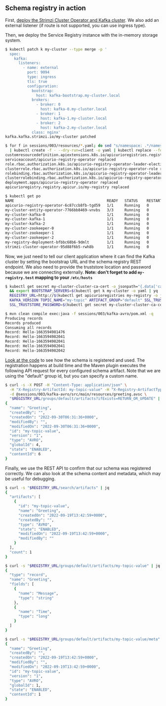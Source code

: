 ## Schema registry in action

First, [deploy the Strimzi Cluster Operator and Kafka cluster](/sessions/001).
We also add an external listener (if route is not supported, you can use ingress type).

Then, we deploy the Service Registry instance with the in-memory storage system.

```sh
$ kubectl patch k my-cluster --type merge -p '
  spec:
    kafka:
      listeners:
        - name: external
          port: 9094
          type: ingress
          tls: true
          configuration:
            bootstrap:
              host: kafka-bootstrap.my-cluster.local
            brokers:
              - broker: 0
                host: kafka-0.my-cluster.local
              - broker: 1
                host: kafka-1.my-cluster.local
              - broker: 2
                host: kafka-2.my-cluster.local
            class: nginx'
kafka.kafka.strimzi.io/my-cluster patched

$ for f in sessions/003/resources/*.yaml; do sed "s/namespace: .*/namespace: $NAMESPACE/g" $f \
  | kubectl create -f - --dry-run=client -o yaml | kubectl replace --force -f -; done
customresourcedefinition.apiextensions.k8s.io/apicurioregistries.registry.apicur.io replaced
serviceaccount/apicurio-registry-operator replaced
role.rbac.authorization.k8s.io/apicurio-registry-operator-leader-election-role replaced
clusterrole.rbac.authorization.k8s.io/apicurio-registry-operator-role replaced
rolebinding.rbac.authorization.k8s.io/apicurio-registry-operator-leader-election-rolebinding replaced
clusterrolebinding.rbac.authorization.k8s.io/apicurio-registry-operator-rolebinding replaced
deployment.apps/apicurio-registry-operator replaced
apicurioregistry.registry.apicur.io/my-registry replaced

$ kubectl get po
NAME                                          READY   STATUS    RESTARTS   AGE
apicurio-registry-operator-6c87ccb8fb-tgd59   1/1     Running   0          64s
my-cluster-entity-operator-7766bb8469-vnvbs   3/3     Running   0          16m
my-cluster-kafka-0                            1/1     Running   0          15m
my-cluster-kafka-1                            1/1     Running   0          14m
my-cluster-kafka-2                            1/1     Running   0          13m
my-cluster-zookeeper-0                        1/1     Running   0          20m
my-cluster-zookeeper-1                        1/1     Running   0          20m
my-cluster-zookeeper-2                        1/1     Running   0          20m
my-registry-deployment-bfbbc68b6-9dmlt        1/1     Running   0          39s
strimzi-cluster-operator-95d88f6b5-rwh8b      1/1     Running   0          21m
```

Now, we just need to tell our client application where it can find the Kafka cluster by setting the bootstrap URL and the schema registry REST endpoint.
We also need to provide the truststore location and password because we are connecting externally.
**Note: don't forget to add `my-registry.test` mapping to your `/etc/hosts`**

```sh
$ kubectl get secret my-cluster-cluster-ca-cert -o jsonpath="{.data['ca\.p12']}" | base64 -d >/tmp/truststore.p12 \
  && export BOOTSTRAP_SERVERS=$(kubectl get k my-cluster -o yaml | yq '.status.listeners.[] | select(.name == "external").bootstrapServers') \
  REGISTRY_URL=http://$(kubectl get apicurioregistries my-registry -o jsonpath="{.status.info.host}")/apis/registry/v2 \
  KAFKA_VERSION TOPIC_NAME="my-topic" ARTIFACT_GROUP="default" SSL_TRUSTSTORE_LOCATION="/tmp/truststore.p12" \
  SSL_TRUSTSTORE_PASSWORD=$(kubectl get secret my-cluster-cluster-ca-cert -o jsonpath="{.data['ca\.password']}" | base64 -d)

$ mvn clean compile exec:java -f sessions/003/kafka-avro/pom.xml -q
Producing records
Records produced
Consuming all records
Record: Hello-1663594981476
Record: Hello-1663594982041
Record: Hello-1663594982041
Record: Hello-1663594982041
Record: Hello-1663594982042
```

[Look at the code](/sessions/003/kafka-avro/src/main/java/it/fvaleri/example/Main.java) to see how the schema is registered and used.
The registration happens at build time and the Maven plugin executes the following API request for every configured schema artifact.
Note that we are using the "default" group id, but you can specify a custom name.

```sh
$ curl -s -X POST -H "Content-Type: application/json" \
  -H "X-Registry-ArtifactId: my-topic-value" -H "X-Registry-ArtifactType: AVRO" \
  -d @sessions/003/kafka-avro/src/main/resources/greeting.avsc \
  "$REGISTRY_URL/groups/default/artifacts?ifExists=RETURN_OR_UPDATE" | jq
{
  "name": "Greeting",
  "createdBy": "",
  "createdOn": "2022-09-30T06:31:36+0000",
  "modifiedBy": "",
  "modifiedOn": "2022-09-30T06:31:36+0000",
  "id": "my-topic-value",
  "version": "1",
  "type": "AVRO",
  "globalId": 4,
  "state": "ENABLED",
  "contentId": 6
}
```

Finally, we use the REST API to confirm that our schema was registered correctly.
We can also look at the schema content and metadata, which may be useful for debugging.

```sh
$ curl -s "$REGISTRY_URL/search/artifacts" | jq
{
  "artifacts": [
    {
      "id": "my-topic-value",
      "name": "Greeting",
      "createdOn": "2022-09-19T13:42:59+0000",
      "createdBy": "",
      "type": "AVRO",
      "state": "ENABLED",
      "modifiedOn": "2022-09-19T13:42:59+0000",
      "modifiedBy": ""
    }
  ],
  "count": 1
}

$ curl -s "$REGISTRY_URL/groups/default/artifacts/my-topic-value" | jq
{
  "type": "record",
  "name": "Greeting",
  "fields": [
    {
      "name": "Message",
      "type": "string"
    },
    {
      "name": "Time",
      "type": "long"
    }
  ]
}

$ curl -s "$REGISTRY_URL/groups/default/artifacts/my-topic-value/meta" | jq
{
  "name": "Greeting",
  "createdBy": "",
  "createdOn": "2022-09-19T13:42:59+0000",
  "modifiedBy": "",
  "modifiedOn": "2022-09-19T13:42:59+0000",
  "id": "my-topic-value",
  "version": "1",
  "type": "AVRO",
  "globalId": 1,
  "state": "ENABLED",
  "contentId": 1
}
```
